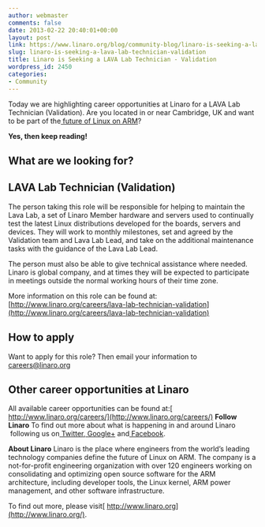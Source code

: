 ```yaml
---
author: webmaster
comments: false
date: 2013-02-22 20:40:01+00:00
layout: post
link: https://www.linaro.org/blog/community-blog/linaro-is-seeking-a-lava-lab-technician-validation/
slug: linaro-is-seeking-a-lava-lab-technician-validation
title: Linaro is Seeking a LAVA Lab Technician - Validation
wordpress_id: 2450
categories:
- Community
---
```


Today we are highlighting career opportunities at Linaro for a LAVA Lab Technician (Validation). Are you located in or near Cambridge, UK and want to be part of the[ future of Linux on ARM](http://www.linaro.org/linux-on-arm)?


**Yes, then keep reading!**


## **What are we looking for?**




## LAVA Lab Technician (Validation)


The person taking this role will be responsible for helping to maintain the Lava Lab, a set of Linaro Member hardware and servers used to continually test the latest Linux distributions developed for the boards, servers and devices. They will work to monthly milestones, set and agreed by the Validation team and Lava Lab Lead, and take on the additional maintenance tasks with the guidance of the Lava Lab Lead.

The person must also be able to give technical assistance where needed. Linaro is global company, and at times they will be expected to participate in meetings outside the normal working hours of their time zone.

More information on this role can be found at:
[http://www.linaro.org/careers/lava-lab-technician-validation](http://www.linaro.org/careers/lava-lab-technician-validation)


## **How to apply**


Want to apply for this role? Then email your information to[ careers@linaro.org](http://www.linaro.org/linaro-blog/wp-admin/careers@linaro.org)


## **Other career opportunities at Linaro**


All available career opportunities can be found at:[ http://www.linaro.org/careers/](http://www.linaro.org/careers/)
[](http://www.linaro.org/careers/)
**Follow Linaro**
To find out more about what is happening in and around Linaro  following us on[ Twitter](https://twitter.com/LinaroOrg),[ Google+](https://plus.google.com/112814496864921562564/posts) and[ Facebook](https://www.facebook.com/LinaroOrg).

**About Linaro**
Linaro is the place where engineers from the world’s leading technology companies define the future of Linux on ARM. The company is a not-for-profit engineering organization with over 120 engineers working on consolidating and optimizing open source software for the ARM architecture, including developer tools, the Linux kernel, ARM power management, and other software infrastructure.

To find out more, please visit[ http://www.linaro.org](http://www.linaro.org/).

